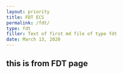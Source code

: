 ```yaml
---
layout: priority
title: FDT ECS
permalink: /fdt/
type: fdt
filler: Text of first md file of type fdt
date: March 13, 2020
---
```


## this is from FDT page


